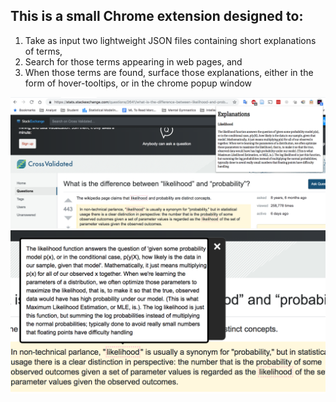 ## This is a small Chrome extension designed to: 
1) Take as input two lightweight JSON files containing short explanations of terms,
2) Search for those terms appearing in web pages, and 
3) When those terms are found, surface those explanations, either in the form of hover-tooltips, or in the chrome popup window


![oh hai](images/popup.png "Popup")
![oh hai again](images/tooltip.png "Popup")